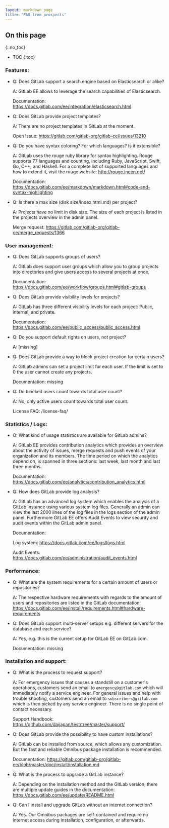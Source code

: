 ```yaml
---
layout: markdown_page
title: "FAQ from prospects"
---
```


## On this page
{:.no_toc}

- TOC
{:toc}

### Features:

- Q: Does GitLab support a search engine based on Elasticsearch or alike?

  A: GitLab EE allows to leverage the search capabilities of Elasticsearch.

  Documentation: https://docs.gitlab.com/ee/integration/elasticsearch.html



- Q: Does GitLab provide project templates?

  A: There are no project templates in GitLab at the moment.

  Open issue: https://gitlab.com/gitlab-org/gitlab-ce/issues/13210

- Q: Do you have syntax coloring? For which languages? Is it extensible?

  A: GitLab uses the rouge ruby library for syntax highlighting. Rouge supports 77 languages and counting, including Ruby, JavaScript, Swift, Go, C++, and Haskell. For a complete list of supported languages and how to extend it, visit the rouge website: http://rouge.jneen.net/

  Documentation: https://docs.gitlab.com/ee/markdown/markdown.html#code-and-syntax-highlighting

- Q: Is there a max size (disk size/index.html.md) per project?

  A: Projects have no limit in disk size. The size of each project is listed in the projects overview in the admin panel.

  Merge request: https://gitlab.com/gitlab-org/gitlab-ce/merge_requests/1366


### User management:

- Q: Does GitLab supports groups of users?

  A: GitLab does support user groups which allow you to group projects into directories and give users access to several projects at once.

  Documentation: https://docs.gitlab.com/ee/workflow/groups.html#gitlab-groups

- Q: Does GitLab provide visibility levels for projects?

  A: GitLab has three different visibility levels for each project: Public, internal, and private.

  Documentation: https://docs.gitlab.com/ee/public_access/public_access.html

- Q: Do you support default rights on users, not project?

  A: [missing]

- Q: Does GitLab provide a way to block project creation for certain users?

  A: GitLab admins can set a project limit for each user. If the limit is set to 0 the user cannot create any projects.

  Documentation: missing

- Q: Do blocked users count towards total user count?

  A: No, only active users count towards total user count.

  License FAQ: /license-faq/


### Statistics / Logs:

- Q: What kind of usage statistics are available for GitLab admins?

  A: GitLab EE provides contribution analytics which provides an overview about the activity of issues, merge requests and push events of your organization and its members. The time period on which the analytics depend on, is spanned in three sections: last week, last month and last three months.

  Documentation: https://docs.gitlab.com/ee/analytics/contribution_analytics.html

- Q: How does GitLab provide log analysis?

  A: GitLab has an advanced log system which enables the analysis of a GitLab instance using various system log files. Generally an admin can view the last 2000 lines of the log files in the logs section of the admin panel. Furthermore GitLab EE offers Audit Events to view security and audit events within the GitLab admin panel.

  Documentation:

  Log system: https://docs.gitlab.com/ee/logs/logs.html

  Audit Events: https://docs.gitlab.com/ee/administration/audit_events.html


### Performance:

- Q: What are the system requirements for a certain amount of users or repositories?

  A: The respective hardware requirements with regards to the amount of users and repositories are listed in the GitLab documentation: https://docs.gitlab.com/ee/install/requirements.html#hardware-requirements

- Q: Does GitLab support multi-server setups e.g. different servers for the database and each service?

  A: Yes, e.g. this is the current setup for GitLab EE on GitLab.com.

  Documentation: missing


### Installation and support:

- Q: What is the process to request support?

  A: For emergency issues that causes a standstill on a customer's operations, customers send an email to `emergency@gitlab.com` which will immediately notify a service engineer. For general issues and help with trouble shooting, customers send an email to `subscribers@gitlab.com` which is then picked by any service engineer. There is no single point of contact necessary.

  Support Handbook: https://github.com/daijapan/test/tree/master/support/


- Q: Does GitLab provide the possibility to have custom installations?

  A: GitLab can be installed from source, which allows any customization. But the fast and reliable Omnibus package installation is recommended.

  Documentation: https://gitlab.com/gitlab-org/gitlab-ee/blob/master/doc/install/installation.md

- Q: What is the process to upgrade a GitLab instance?

  A: Depending on the installation method and the GitLab version, there are multiple update guides in the documentation: https://docs.gitlab.com/ee/update/README.html

- Q: Can I install and upgrade GitLab without an internet connection?

  A: Yes. Our Omnibus packages are self-contained and require no internet access during installation, configuration, or afterwards.
